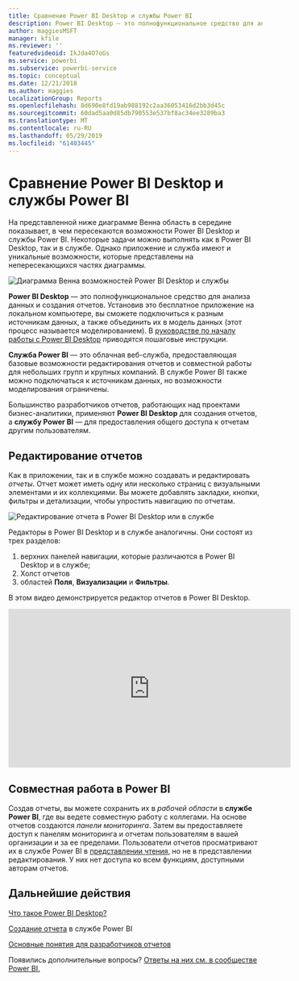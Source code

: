 ```yaml
---
title: Сравнение Power BI Desktop и службы Power BI
description: Power BI Desktop — это полнофункциональное средство для анализа данных и создания отчетов. Служба Power BI — это облачная веб-служба, предоставляющая базовые возможности редактирования отчетов и совместной работы для небольших групп и крупных компаний.
author: maggiesMSFT
manager: kfile
ms.reviewer: ''
featuredvideoid: IkJda4O7oGs
ms.service: powerbi
ms.subservice: powerbi-service
ms.topic: conceptual
ms.date: 12/21/2018
ms.author: maggies
LocalizationGroup: Reports
ms.openlocfilehash: 8d690e8fd19ab988192c2aa36053416d2bb3d45c
ms.sourcegitcommit: 60dad5aa0d85db790553e537bf8ac34ee3289ba3
ms.translationtype: MT
ms.contentlocale: ru-RU
ms.lasthandoff: 05/29/2019
ms.locfileid: "61403445"
---
```

# <a name="comparing-power-bi-desktop-and-the-power-bi-service"></a>Сравнение Power BI Desktop и службы Power BI

На представленной ниже диаграмме Венна область в середине показывает, в чем пересекаются возможности Power BI Desktop и службы Power BI. Некоторые задачи можно выполнять как в Power BI Desktop, так и в службе. Однако приложение и служба имеют и уникальные возможности, которые представлены на непересекающихся частях диаграммы.  

![Диаграмма Венна возможностей Power BI Desktop и службы](media/service-service-vs-desktop/power-bi-venn-desktop-service.png)

**Power BI Desktop** — это полнофункциональное средство для анализа данных и создания отчетов. Установив это бесплатное приложение на локальном компьютере, вы сможете подключиться к разным источникам данных, а также объединить их в модель данных (этот процесс называется моделированием). В [руководстве по началу работы с Power BI Desktop](desktop-getting-started.md) приводятся пошаговые инструкции.

**Служба Power BI** — это облачная веб-служба, предоставляющая базовые возможности редактирования отчетов и совместной работы для небольших групп и крупных компаний. В службе Power BI также можно подключаться к источникам данных, но возможности моделирования ограничены. 

Большинство разработчиков отчетов, работающих над проектами бизнес-аналитики, применяют **Power BI Desktop** для создания отчетов, а **службу Power BI** — для предоставления общего доступа к отчетам другим пользователям.

## <a name="report-editing"></a>Редактирование отчетов

Как в приложении, так и в службе можно создавать и редактировать *отчеты*. Отчет может иметь одну или несколько страниц с визуальными элементами и их коллекциями. Вы можете добавлять закладки, кнопки, фильтры и детализации, чтобы упростить навигацию по отчетам.

![Редактирование отчета в Power BI Desktop или в службе](media/service-service-vs-desktop/power-bi-editing-desktop-service.png)

Редакторы в Power BI Desktop и в службе аналогичны. Они состоят из трех разделов:  

1. верхних панелей навигации, которые различаются в Power BI Desktop и в службе;    
2. Холст отчетов     
3. областей **Поля**, **Визуализации** и **Фильтры**.

В этом видео демонстрируется редактор отчетов в Power BI Desktop. 

<iframe width="560" height="315" src="https://www.youtube.com/embed/IkJda4O7oGs" frameborder="0" allowfullscreen></iframe>

## <a name="collaborating-in-the-power-bi-service"></a>Совместная работа в Power BI

Создав отчеты, вы можете сохранить их в *рабочей области* в **службе Power BI**, где вы ведете совместную работу с коллегами. На основе отчетов создаются *панели мониторинга*. Затем вы предоставляете доступ к панелям мониторинга и отчетам пользователям в вашей организации и за ее пределами. Пользователи отчетов просматривают их в службе Power BI в [представлении чтения](consumer/end-user-reading-view.md), но не в представлении редактирования. У них нет доступа ко всем функциям, доступными авторам отчетов. 

## <a name="next-steps"></a>Дальнейшие действия

[Что такое Power BI Desktop?](desktop-what-is-desktop.md)

[Создание отчета](service-report-create-new.md) в службе Power BI

[Основные понятия для разработчиков отчетов](service-basic-concepts.md)

Появились дополнительные вопросы? [Ответы на них см. в сообществе Power BI.](http://community.powerbi.com/)


